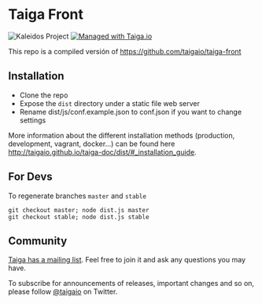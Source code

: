 # Taiga Front #

![Kaleidos Project](http://kaleidos.net/static/img/badge.png "Kaleidos Project")
[![Managed with Taiga.io](https://taiga.io/media/support/attachments/article-22/banner-gh.png)](https://taiga.io "Managed with Taiga.io")

This repo is a compiled versión of https://github.com/taigaio/taiga-front

## Installation ##

* Clone the repo
* Expose the `dist` directory under a static file web server
* Rename dist/js/conf.example.json to conf.json if you want to change settings

More information about the different installation methods (production, development, vagrant, docker...) can be found here http://taigaio.github.io/taiga-doc/dist/#_installation_guide.


## For Devs ##

To regenerate branches ```master``` and ```stable```

```
git checkout master; node dist.js master
git checkout stable; node dist.js stable
```

## Community ##

[Taiga has a mailing list](http://groups.google.com/d/forum/taigaio). Feel free to join it and ask any questions you may have.

To subscribe for announcements of releases, important changes and so on, please follow [@taigaio](https://twitter.com/taigaio) on Twitter.
